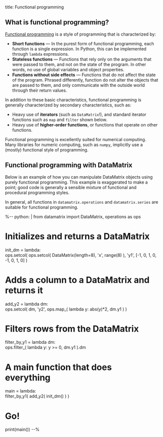 title: Functional programming


## What is functional programming?

[Functional programming](https://docs.python.org/3.6/howto/functional.html) is a style of programming that is characterized by:

- __Short functions__ — In the purest form of functional programming, each function is a single expression. In Python, this can be implemented through `lambda` expressions.
- __Stateless functions__ — Functions that rely only on the arguments that were passed to them, and not on the state of the program. In other words, no use of global variables and object properties.
- __Functions without side effects__ — Functions that do not affect the state of the program. Phrased differently, function do not alter the objects that are passed to them, and only communicate with the outside world through their return values.

In addition to these basic characteristics, functional programming is generally characterized by secondary characteristics, such as:

- Heavy use of __iterators__ (such as `DataMatrix`!), and standard iterator functions such as `map` and `filter` shown below.
- Heavy use of __higher-order functions__, or functions that operate on other functions.

Functional programming is excellently suited for numerical computing. Many libraries for numeric computing, such as `numpy`, implicitly use a (mostly) functional style of programming.


## Functional programming with DataMatrix

Below is an example of how you can manipulate DataMatrix objects using purely functional programming. This example is exaggerated to make a point; good code is generally a sensible mixture of functional and procedural programming styles.

In general, all functions in `datamatrix.operations` and `datamatrix.series` are suitable for functional programming.

%--
python: |
 from datamatrix import DataMatrix, operations as ops

 # Initializes and returns a DataMatrix
 init_dm = lambda: \
 	ops.setcol(
 		ops.setcol(
 			DataMatrix(length=8), 'x', range(8)
 			),
 		'y1', [-1, 0, 1, 0, -1, 0, 1, 0]
 		)
 # Adds a column to a DataMatrix and returns it
 add_y2 = lambda dm: \
 	ops.setcol(
 		dm, 'y2', ops.map_(
 			lambda y: abs(y)*2, dm.y1
 			)
 		)
 # Filters rows from the DataMatrix
 filter_by_y1 = lambda dm: \
 	ops.filter_(
 		lambda y: y >= 0, dm.y1
 		).dm
 
 # A main function that does everything
 main = lambda: \
 	filter_by_y1(
 		add_y2(
 			init_dm()
 			)
 		)
 # Go!
 print(main())
--%
